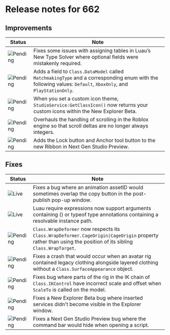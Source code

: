 # Release notes for 662

## Improvements

| Status | Note |
|--------|------|
| ![Pending](https://img.shields.io/badge/Pending-DEA517?style=flat)  | Fixes some issues with assigning tables in Luau’s New Type Solver where optional fields were mistakenly required. |
| ![Pending](https://img.shields.io/badge/Pending-DEA517?style=flat)  | Adds a field to <code>Class.DataModel</code> called <code>MatchmakingType</code> and a corresponding enum with the following values: <code>Default</code>, <code>XboxOnly</code>, and <code>PlayStationOnly</code>. |
| ![Pending](https://img.shields.io/badge/Pending-DEA517?style=flat)  | When you set a custom icon theme, <code>StudioService:GetClassIcon()</code> now returns your custom icons within the New Explorer Beta. |
| ![Pending](https://img.shields.io/badge/Pending-DEA517?style=flat)  | Overhauls the handling of scrolling in the Roblox engine so that scroll deltas are no longer always integers. |
| ![Pending](https://img.shields.io/badge/Pending-DEA517?style=flat)  | Adds the Lock button and Anchor tool button to the new Ribbon in Next Gen Studio Preview. |
## Fixes

| Status | Note |
|--------|------|
| ![Live](https://img.shields.io/badge/Live-009E57?style=flat)  | Fixes a bug where an animation assetID would sometimes overlap the copy button in the post-publish pop-up window. |
| ![Live](https://img.shields.io/badge/Live-009E57?style=flat)  | Luau require expressions now support arguments containing () or typeof type annotations containing a resolvable instance path. |
| ![Pending](https://img.shields.io/badge/Pending-DEA517?style=flat)  | <code>Class.WrapDeformer</code> now respects its <code>Class.WrapDeformer.CageOrigin\|CageOrigin</code> property rather than using the position of its sibling <code>Class.WrapTarget</code>. |
| ![Pending](https://img.shields.io/badge/Pending-DEA517?style=flat)  | Fixes a crash that would occur when an avatar rig contained legacy clothing alongside layered clothing without a <code>Class.SurfaceAppearance</code> object. |
| ![Pending](https://img.shields.io/badge/Pending-DEA517?style=flat)  | Fixes bug where parts of the rig in the IK chain of <code>Class.IKControl</code> have incorrect scale and offset when <code>ScaleTo</code> is called on the model. |
| ![Pending](https://img.shields.io/badge/Pending-DEA517?style=flat)  | Fixes a New Explorer Beta bug where inserted services didn't become visible in the Explorer window. |
| ![Pending](https://img.shields.io/badge/Pending-DEA517?style=flat)  | Fixes a Next Gen Studio Preview bug where the command bar would hide when opening a script. |
